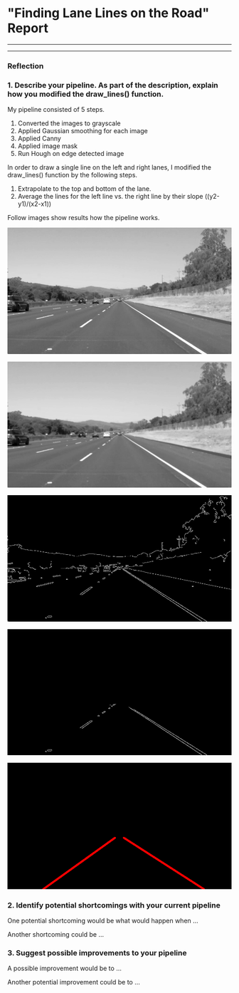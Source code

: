 # **"Finding Lane Lines on the Road" Report**
---

[//]: # (Image References)

[image1]: ./test_images_out/s1.png "Grayscale"
[image2]: ./test_images_out/s2.png "Grayscale"
[image3]: ./test_images_out/s3.png "Grayscale"
[image4]: ./test_images_out/s4.png "Grayscale"
[image5]: ./test_images_out/s5.png "Grayscale"

---

### Reflection

### 1. Describe your pipeline. As part of the description, explain how you modified the draw_lines() function.

My pipeline consisted of 5 steps. 

1. Converted the images to grayscale
2. Applied Gaussian smoothing for each image
3. Applied Canny
4. Applied image mask
5. Run Hough on edge detected image

In order to draw a single line on the left and right lanes, I modified the draw_lines() function by the following steps.

1. Extrapolate to the top and bottom of the lane.
2. Average the lines for the left line vs. the right line by their slope ((y2-y1)/(x2-x1))

Follow images show results how the pipeline works. 

![alt text][image1]

![alt text][image2]

![alt text][image3]

![alt text][image4]

![alt text][image5]


### 2. Identify potential shortcomings with your current pipeline


One potential shortcoming would be what would happen when ... 

Another shortcoming could be ...


### 3. Suggest possible improvements to your pipeline

A possible improvement would be to ...

Another potential improvement could be to ...

